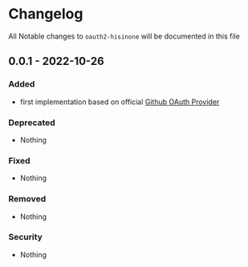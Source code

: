 # Changelog

All Notable changes to `oauth2-hisinone` will be documented in this file

## 0.0.1 - 2022-10-26

### Added
- first implementation based on official [Github OAuth Provider](https://github.com/thephpleague/oauth2-github)

### Deprecated
- Nothing

### Fixed
- Nothing

### Removed
- Nothing

### Security
- Nothing
